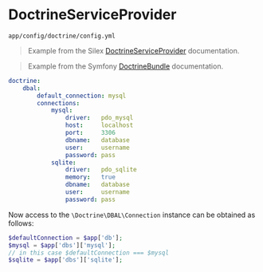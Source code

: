 # DoctrineServiceProvider

`app/config/doctrine/config.yml`

> Example from the Silex [DoctrineServiceProvider](http://silex.sensiolabs.org/doc/providers/doctrine.html) documentation.

> Example from the Symfony [DoctrineBundle](http://symfony.com/doc/current/reference/configuration/doctrine.html) documentation.

```yaml
doctrine:
    dbal:
        default_connection: mysql
        connections:
            mysql:
                driver:   pdo_mysql
                host:     localhost
                port:     3306
                dbname:   database
                user:     username
                password: pass
            sqlite:
                driver:   pdo_sqlite
                memory:   true
                dbname:   database
                user:     username
                password: pass
```

Now access to the `\Doctrine\DBAL\Connection` instance can be obtained as follows:

```php
$defaultConnection = $app['db'];
$mysql = $app['dbs']['mysql'];
// in this case $defaultConnection === $mysql
$sqlite = $app['dbs']['sqlite'];
```

